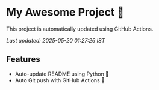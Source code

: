# My Awesome Project 🚀

This project is automatically updated using GitHub Actions.

_Last updated: 2025-05-20 01:27:26 IST_

## Features
- Auto-update README using Python 🐍
- Auto Git push with GitHub Actions 🤖
